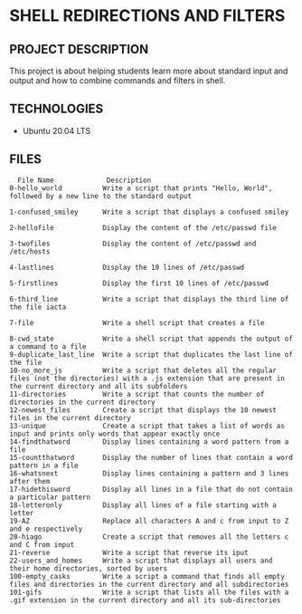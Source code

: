 # SHELL REDIRECTIONS AND FILTERS

## PROJECT DESCRIPTION
   
   This project is about helping students learn more about standard input and output
   and how to combine commands and filters in shell.

## TECHNOLOGIES 
 
   - Ubuntu 20.04 LTS
   

## FILES


      File Name             Description
    0-hello_world          Write a script that prints "Hello, World", followed by a new line to the standard output

    1-confused_smiley      Write a script that displays a confused smiley

    2-hellofile            Display the content of the /etc/passwd file

    3-twofiles             Display the content of /etc/passwd and /etc/hosts

    4-lastlines            Display the 10 lines of /etc/passwd

    5-firstlines           Display the first 10 lines of /etc/passwd

    6-third_line           Write a script that displays the third line of the file iacta
 
    7-file                 Write a shell script that creates a file

    8-cwd_state            Write a shell script that appends the output of a command to a file
    9-duplicate_last_line  Write a script that duplicates the last line of the file
    10-no_more_js          Write a script that deletes all the regular files (not the directories) with a .js extension that are present in the current directory and all its subfolders
    11-directories         Write a script that counts the number of directories in the current directory
    12-newest_files        Create a script that displays the 10 newest files in the current directory
    13-unique              Create a script that takes a list of words as input and prints only words that appear exactly once
    14-findthatword        Display lines containing a word pattern from a file
    15-countthatword       Display the number of lines that contain a word pattern in a file
    16-whatsnext           Display lines containing a pattern and 3 lines after them 
    17-hidethisword        Display all lines in a file that do not contain a particular pattern
    18-letteronly          Display all lines of a file starting with a letter
    19-AZ                  Replace all characters A and c from input to Z and e respectively
    20-hiago               Create a script that removes all the letters c and C from input
    21-reverse             Write a script that reverse its iput
    22-users_and_homes     Write a script that displays all users and their home directories, sorted by users
    100-empty_casks        Write a script a command that finds all empty files and directories in the current directory and all subdirectories
    101-gifs               Write a script that lists all the files with a .gif extension in the current directory and all its sub-directories
